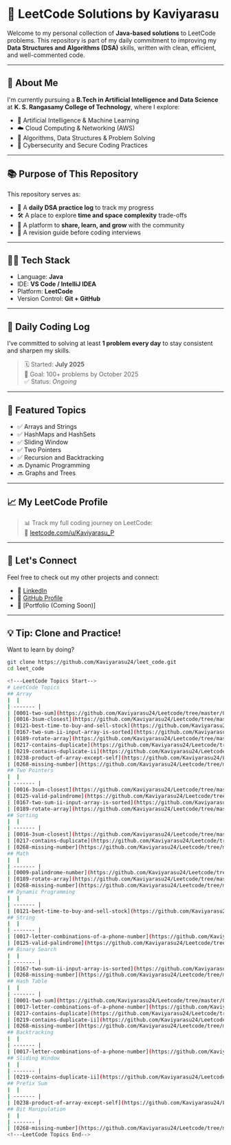 # 🧠 LeetCode Solutions by Kaviyarasu

Welcome to my personal collection of **Java-based solutions** to LeetCode problems. This repository is part of my daily commitment to improving my **Data Structures and Algorithms (DSA)** skills, written with clean, efficient, and well-commented code.

---

## 🚀 About Me

I'm currently pursuing a **B.Tech in Artificial Intelligence and Data Science** at **K. S. Rangasamy College of Technology**, where I explore:

- 🤖 Artificial Intelligence & Machine Learning  
- ☁️ Cloud Computing & Networking (AWS)  
- 🧠 Algorithms, Data Structures & Problem Solving  
- 🔐 Cybersecurity and Secure Coding Practices

---

## 📚 Purpose of This Repository

This repository serves as:

- 📘 A **daily DSA practice log** to track my progress  
- 🛠️ A place to explore **time and space complexity** trade-offs  
- 💬 A platform to **share, learn, and grow** with the community  
- 🔁 A revision guide before coding interviews

---

## 🧑‍💻 Tech Stack

- Language: **Java**  
- IDE: **VS Code / IntelliJ IDEA**  
- Platform: **LeetCode**  
- Version Control: **Git + GitHub**

---

## 📅 Daily Coding Log

I’ve committed to solving at least **1 problem every day** to stay consistent and sharpen my skills.

> 🗓️ Started: **July 2025**  
> 🔄 Goal: 100+ problems by October 2025  
> ✅ Status: _Ongoing_

---

## 🌟 Featured Topics

- ✅ Arrays and Strings  
- ✅ HashMaps and HashSets  
- ✅ Sliding Window  
- ✅ Two Pointers  
- ✅ Recursion and Backtracking  
- 🔜 Dynamic Programming  
- 🔜 Graphs and Trees

---

## 📈 My LeetCode Profile

> 📊 Track my full coding journey on LeetCode:  
🔗 [leetcode.com/u/Kaviyarasu_P](https://leetcode.com/u/Kaviyarasu_P/)

---

## 🤝 Let's Connect

Feel free to check out my other projects and connect:

- 🔗 [LinkedIn](https://www.linkedin.com/in/kaviyarasup2411/)  
- 🧠 [GitHub Profile](https://github.com/Kaviyarasu24)  
- 💼 [Portfolio (Coming Soon)]

---

## 💡 Tip: Clone and Practice!

Want to learn by doing?

```bash
git clone https://github.com/Kaviyarasu24/leet_code.git
cd leet_code

<!---LeetCode Topics Start-->
# LeetCode Topics
## Array
|  |
| ------- |
| [0001-two-sum](https://github.com/Kaviyarasu24/Leetcode/tree/master/0001-two-sum) |
| [0016-3sum-closest](https://github.com/Kaviyarasu24/Leetcode/tree/master/0016-3sum-closest) |
| [0121-best-time-to-buy-and-sell-stock](https://github.com/Kaviyarasu24/Leetcode/tree/master/0121-best-time-to-buy-and-sell-stock) |
| [0167-two-sum-ii-input-array-is-sorted](https://github.com/Kaviyarasu24/Leetcode/tree/master/0167-two-sum-ii-input-array-is-sorted) |
| [0189-rotate-array](https://github.com/Kaviyarasu24/Leetcode/tree/master/0189-rotate-array) |
| [0217-contains-duplicate](https://github.com/Kaviyarasu24/Leetcode/tree/master/0217-contains-duplicate) |
| [0219-contains-duplicate-ii](https://github.com/Kaviyarasu24/Leetcode/tree/master/0219-contains-duplicate-ii) |
| [0238-product-of-array-except-self](https://github.com/Kaviyarasu24/Leetcode/tree/master/0238-product-of-array-except-self) |
| [0268-missing-number](https://github.com/Kaviyarasu24/Leetcode/tree/master/0268-missing-number) |
## Two Pointers
|  |
| ------- |
| [0016-3sum-closest](https://github.com/Kaviyarasu24/Leetcode/tree/master/0016-3sum-closest) |
| [0125-valid-palindrome](https://github.com/Kaviyarasu24/Leetcode/tree/master/0125-valid-palindrome) |
| [0167-two-sum-ii-input-array-is-sorted](https://github.com/Kaviyarasu24/Leetcode/tree/master/0167-two-sum-ii-input-array-is-sorted) |
| [0189-rotate-array](https://github.com/Kaviyarasu24/Leetcode/tree/master/0189-rotate-array) |
## Sorting
|  |
| ------- |
| [0016-3sum-closest](https://github.com/Kaviyarasu24/Leetcode/tree/master/0016-3sum-closest) |
| [0217-contains-duplicate](https://github.com/Kaviyarasu24/Leetcode/tree/master/0217-contains-duplicate) |
| [0268-missing-number](https://github.com/Kaviyarasu24/Leetcode/tree/master/0268-missing-number) |
## Math
|  |
| ------- |
| [0009-palindrome-number](https://github.com/Kaviyarasu24/Leetcode/tree/master/0009-palindrome-number) |
| [0189-rotate-array](https://github.com/Kaviyarasu24/Leetcode/tree/master/0189-rotate-array) |
| [0268-missing-number](https://github.com/Kaviyarasu24/Leetcode/tree/master/0268-missing-number) |
## Dynamic Programming
|  |
| ------- |
| [0121-best-time-to-buy-and-sell-stock](https://github.com/Kaviyarasu24/Leetcode/tree/master/0121-best-time-to-buy-and-sell-stock) |
## String
|  |
| ------- |
| [0017-letter-combinations-of-a-phone-number](https://github.com/Kaviyarasu24/Leetcode/tree/master/0017-letter-combinations-of-a-phone-number) |
| [0125-valid-palindrome](https://github.com/Kaviyarasu24/Leetcode/tree/master/0125-valid-palindrome) |
## Binary Search
|  |
| ------- |
| [0167-two-sum-ii-input-array-is-sorted](https://github.com/Kaviyarasu24/Leetcode/tree/master/0167-two-sum-ii-input-array-is-sorted) |
| [0268-missing-number](https://github.com/Kaviyarasu24/Leetcode/tree/master/0268-missing-number) |
## Hash Table
|  |
| ------- |
| [0001-two-sum](https://github.com/Kaviyarasu24/Leetcode/tree/master/0001-two-sum) |
| [0017-letter-combinations-of-a-phone-number](https://github.com/Kaviyarasu24/Leetcode/tree/master/0017-letter-combinations-of-a-phone-number) |
| [0217-contains-duplicate](https://github.com/Kaviyarasu24/Leetcode/tree/master/0217-contains-duplicate) |
| [0219-contains-duplicate-ii](https://github.com/Kaviyarasu24/Leetcode/tree/master/0219-contains-duplicate-ii) |
| [0268-missing-number](https://github.com/Kaviyarasu24/Leetcode/tree/master/0268-missing-number) |
## Backtracking
|  |
| ------- |
| [0017-letter-combinations-of-a-phone-number](https://github.com/Kaviyarasu24/Leetcode/tree/master/0017-letter-combinations-of-a-phone-number) |
## Sliding Window
|  |
| ------- |
| [0219-contains-duplicate-ii](https://github.com/Kaviyarasu24/Leetcode/tree/master/0219-contains-duplicate-ii) |
## Prefix Sum
|  |
| ------- |
| [0238-product-of-array-except-self](https://github.com/Kaviyarasu24/Leetcode/tree/master/0238-product-of-array-except-self) |
## Bit Manipulation
|  |
| ------- |
| [0268-missing-number](https://github.com/Kaviyarasu24/Leetcode/tree/master/0268-missing-number) |
<!---LeetCode Topics End-->